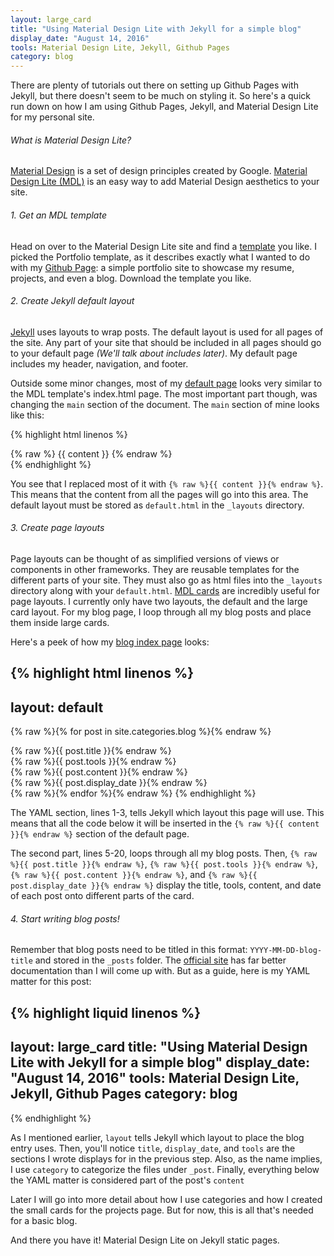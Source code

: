 ```yaml
---
layout: large_card
title: "Using Material Design Lite with Jekyll for a simple blog"
display_date: "August 14, 2016"
tools: Material Design Lite, Jekyll, Github Pages
category: blog
---
```


<p>
There are plenty of tutorials out there on setting up Github Pages with Jekyll, 
but there doesn't seem to be much on styling it. So here's a quick run down on how I 
am using Github Pages, Jekyll, and Material Design Lite for my personal site. 
</p>

<h6>What is Material Design Lite?</h6>
<a href="https://material.google.com/">Material Design</a> is a set of design principles created by Google. 
<a href="https://getmdl.io/index.html">Material Design Lite (MDL)</a> is an easy way to add Material Design aesthetics to your site. 

<h6>1. Get an MDL template</h6>
<p>
Head on over to the Material Design Lite site and find a <a href="https://getmdl.io/templates/index.html">template</a> you like. 
I picked the Portfolio template, as it describes exactly what I wanted to do with my 
<a href="https://pages.github.com/">Github Page</a>: a simple portfolio site to showcase
my resume, projects, and even a blog. Download the template you like.
</p>

<h6>2. Create Jekyll default layout</h6>
<p>
<a href="https://jekyllrb.com/">Jekyll</a> uses layouts to wrap posts. The default layout is used for all pages of the site. 
Any part of your site that should be included in all pages should go to your default page <i>(We'll talk about includes later)</i>.
 My default page includes my header, navigation, and footer. 
</p>
<p>
Outside some minor changes, most of my 
<a href="https://github.com/rachelmad/rachelmad.github.io/blob/master/_layouts/default.html">default page</a>
 looks very similar to the MDL template's index.html page. The most important part
though, was changing the <code>main</code> section of the document. The <code>main</code> section of mine looks like this:
</p>

{% highlight html linenos %}
<main class="mdl-layout__content">
    <div class="mdl-grid portfolio-max-width">
        {% raw  %}
        {{ content }}
        {% endraw  %}
    </div>
</main>
{% endhighlight %}

<br>
<p>
You see that I replaced most of it with <code>{% raw %}{{ content }}{% endraw %}</code>. 
This means that the content from all the pages will go into this area. The default layout must be stored as 
<code>default.html</code> in the <code>_layouts</code> directory.
</p>

<h6>3. Create page layouts</h6>
<p>
Page layouts can be thought of as simplified versions of views or components in other frameworks. 
They are reusable templates for the different parts of your site. They must also go as html files into the
 <code>_layouts</code> directory along with your <code>default.html</code>. 
<a href="https://getmdl.io/components/#cards-section">MDL cards</a> are incredibly useful for page layouts. 
I currently only have two layouts, the default and the large card layout. For my blog page,
I loop through all my blog posts and place them inside large cards. 
</p>
<p>
Here's a peek of how my <a href="https://github.com/rachelmad/rachelmad.github.io/blob/master/blog/index.html">blog index page</a>
 looks:
</p>

{% highlight html linenos %}
---
layout: default
---

{% raw %}{% for post in site.categories.blog %}{% endraw %}
<div class="mdl-cell mdl-cell--12-col mdl-card mdl-shadow--4dp">
    <div class="mdl-card__title">
        <div class="card-title"> {% raw %}{{ post.title }}{% endraw %} </div>
    </div>
    <div class="mdl-grid mdl-card__supporting-text">
        <div class="subtext"><span class="keywords"> {% raw %}{{ post.tools }}{% endraw %} </span></div>
        <div class="portfolio-description">
            {% raw %}{{ post.content }}{% endraw %}
        </div>
        <div class="subtext">
            {% raw %}{{ post.display_date }}{% endraw %}
        </div>
    </div>
</div>
{% raw %}{% endfor %}{% endraw %}
{% endhighlight %}

<br>
<p>
The YAML section, lines 1-3, tells Jekyll which layout this page will use. 
This means that all the code below it will be inserted in the
 <code>{% raw %}{{ content }}{% endraw %}</code> section of the default page.
</p>
<p>
The second part, lines 5-20, loops through all my blog posts. 
Then, <code>{% raw %}{{ post.title }}{% endraw %}</code>, <code>{% raw %}{{ post.tools }}{% endraw %}</code>,
 <code>{% raw %}{{ post.content }}{% endraw %}</code>, and <code>{% raw %}{{ post.display_date }}{% endraw %}</code>
 display the title, tools, content, and date of each post onto different parts of the card.
</p>

<h6>4. Start writing blog posts!</h6>
<p>
Remember that blog posts need to be titled in this format: <code>YYYY-MM-DD-blog-title</code> and stored in the 
<code>_posts</code> folder. 
The <a href="https://jekyllrb.com/docs/posts/">official site</a> has far better documentation than I will come up with. 
But as a guide, here is my YAML matter for this post:
</p>

{% highlight liquid linenos %}
---
layout: large_card
title: "Using Material Design Lite with Jekyll for a simple blog"
display_date: "August 14, 2016"
tools: Material Design Lite, Jekyll, Github Pages
category: blog
---
{% endhighlight %}

<p>
As I mentioned earlier, <code>layout</code> tells Jekyll which layout to place the blog entry uses. Then, you'll notice
 <code>title</code>, <code>display_date</code>, and <code>tools</code> are the sections I wrote displays for in the previous step. 
 Also, as the name implies, I use <code>category</code> to categorize the files under <code>_post</code>.
  Finally, everything below the YAML matter is considered part of the post's <code>content</code>
</p>
<p>
Later I will go into more detail about how I use categories and how I created the small cards for the projects page. 
But for now, this is all that's needed for a basic blog.
</p>

<p> 
And there you have it! Material Design Lite on Jekyll static pages. 
</p>

